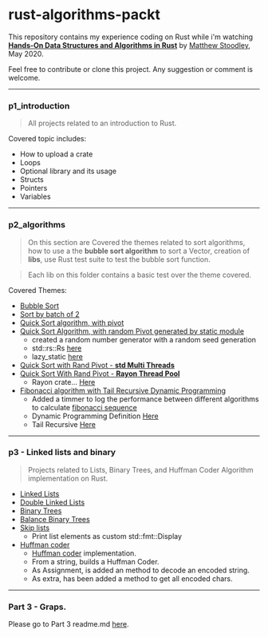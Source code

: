 # rust-algorithms-packt

This repository contains my experience coding on Rust while i'm watching [__Hands-On Data Structures and Algorithms in Rust__](https://subscription.packtpub.com/video/programming/9781839211942) by [Matthew Stoodley](https://www.packtpub.com/authors/matthew-stoodley), May 2020.

Feel free to contribute or clone this project. Any suggestion or comment is welcome.



-----
### p1_introduction

> All projects related to an introduction to Rust.

 Covered topic includes:
 - How to upload a crate
 - Loops
 - Optional library and its usage
 - Structs
 - Pointers
 - Variables

---
### p2_algorithms
> On this section are Covered the themes related to sort algorithms, how to use a the __bubble sort algorithm__ to sort a Vector, creation of __libs__, use Rust test suite to test the bubble sort function.

>Each lib on this folder contains a basic test over the theme covered.

Covered Themes:
- [Bubble Sort](../main/p2_algorithms/v1-sorting/src/lib.rs)
- [Sort by batch of 2](../main/p2_algorithms/v2-merge-sort/src/lib.rs)
- [Quick Sort algorithm, with pivot](../main/p2_algorithms/v3-quick-sort/src/lib.rs)
- [Quick Sort Algorithm, with random Pivot generated by static module](../main/p2_algorithms/v4-improve-sort/src/lib.rs)
  - created a random number generator with a random seed generation
  - std::rs::Rs [here](https://doc.rust-lang.org/std/rc/struct.Rc.html)
  - lazy_static [here](https://crates.io/crates/lazy_static)
- [Quick Sort with Rand Pivot - __std Multi Threads__](../main/p2_algorithms/v5-sort-threads/src/lib.rs)
- [Quick Sort With Rand Pivot - __Rayon Thread Pool__](../main/p2_algorithms/v6-thread-pool/src/lib.rs)
  - Rayon crate... [Here](https://crates.io/crates/rayon)
- [Fibonacci algorithm with Tail Recursive Dynamic Programming](../main/p2_algorithms/v7-dynamic-programming/src/main.rs)
  - Added a timmer to log the performance between different algorithms to calculate [fibonacci sequence](https://en.wikipedia.org/wiki/Fibonacci_number)
  - Dynamic Programming Definition [Here](https://en.wikipedia.org/wiki/Dynamic_programming)
  - Tail Recursive [Here](https://en.wikipedia.org/wiki/Tail_call)
----
### p3 - Linked lists and binary 

> Projects related to Lists, Binary Trees, and Huffman Coder Algorithm implementation on Rust.

- [Linked Lists](../main/p3_linked_lists_and_binary_trees/v1_linked_lists/src/main.rs)
- [Double Linked Lists](../main/p3_linked_lists_and_binary_trees/v2_double_linked_lists/src/main.rs)
- [Binary Trees](../main/p3_linked_lists_and_binary_trees/v4_binary_trees/src/main.rs)
- [Balance Binary Trees](../main/p3_linked_lists_and_binary_trees/v5_balance_binary_tree/src/main.rs)
- [Skip lists](../main/p3_linked_lists_and_binary_trees/v6_skip_lists/src/main.rs)
  - Print list elements as custom std::fmt::Display
- [Huffman coder](../main/p3_linked_lists_and_binary_trees/v7_huffman_encodign/src/main.rs)
  - [Huffman coder](https://en.wikipedia.org/wiki/Huffman_coding) implementation.
  - From a string, builds a Huffman Coder.
  - As Assignment, is added an method to decode an encoded string.
  - As extra, has been added a method to get all encoded chars.

----
### Part 3 - Graps.

Please go to Part 3 readme.md [here](../main/p4_connected_nodes).





